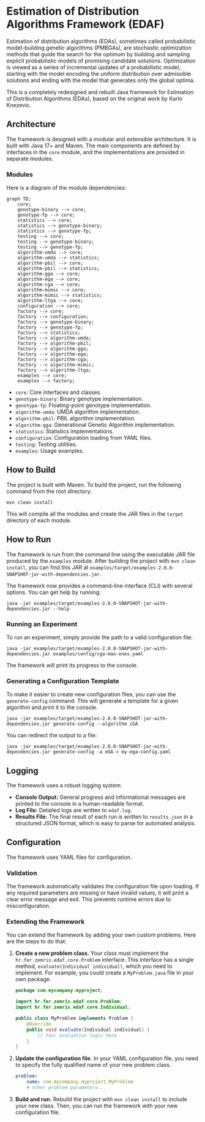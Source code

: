 # Estimation of Distribution Algorithms Framework (EDAF)

Estimation of distribution algorithms (EDAs), sometimes called probabilistic 
model-building genetic algorithms (PMBGAs), are stochastic optimization methods 
that guide the search for the optimum by building and sampling explicit probabilistic 
models of promising candidate solutions. Optimization is viewed as a series of
incremental updates of a probabilistic model, starting with the model
encoding the uniform distribution over admissible solutions and ending with
the model that generates only the global optima.

This is a completely redesigned and rebuilt Java framework for Estimation of Distribution Algorithms (EDAs), based on the original work by Karlo Knezevic.

## Architecture

The framework is designed with a modular and extensible architecture. It is built with Java 17+ and Maven.
The main components are defined by interfaces in the `core` module, and the implementations are provided in separate modules.

### Modules

Here is a diagram of the module dependencies:

```mermaid
graph TD;
    core;
    genotype-binary --> core;
    genotype-fp --> core;
    statistics --> core;
    statistics --> genotype-binary;
    statistics --> genotype-fp;
    testing --> core;
    testing --> genotype-binary;
    testing --> genotype-fp;
    algorithm-umda --> core;
    algorithm-umda --> statistics;
    algorithm-pbil --> core;
    algorithm-pbil --> statistics;
    algorithm-gga --> core;
    algorithm-ega --> core;
    algorithm-cga --> core;
    algorithm-mimic --> core;
    algorithm-mimic --> statistics;
    algorithm-ltga --> core;
    configuration --> core;
    factory --> core;
    factory --> configuration;
    factory --> genotype-binary;
    factory --> genotype-fp;
    factory --> statistics;
    factory --> algorithm-umda;
    factory --> algorithm-pbil;
    factory --> algorithm-gga;
    factory --> algorithm-ega;
    factory --> algorithm-cga;
    factory --> algorithm-mimic;
    factory --> algorithm-ltga;
    examples --> core;
    examples --> factory;
```

*   `core`: Core interfaces and classes.
*   `genotype-binary`: Binary genotype implementation.
*   `genotype-fp`: Floating-point genotype implementation.
*   `algorithm-umda`: UMDA algorithm implementation.
*   `algorithm-pbil`: PBIL algorithm implementation.
*   `algorithm-gga`: Generational Genetic Algorithm implementation.
*   `statistics`: Statistics implementations.
*   `configuration`: Configuration loading from YAML files.
*   `testing`: Testing utilities.
*   `examples`: Usage examples.

## How to Build

The project is built with Maven. To build the project, run the following command from the root directory:

```
mvn clean install
```

This will compile all the modules and create the JAR files in the `target` directory of each module.

## How to Run

The framework is run from the command line using the executable JAR file produced by the `examples` module.
After building the project with `mvn clean install`, you can find this JAR at `examples/target/examples-2.0.0-SNAPSHOT-jar-with-dependencies.jar`.

The framework now provides a command-line interface (CLI) with several options. You can get help by running:
```
java -jar examples/target/examples-2.0.0-SNAPSHOT-jar-with-dependencies.jar --help
```

### Running an Experiment

To run an experiment, simply provide the path to a valid configuration file:
```
java -jar examples/target/examples-2.0.0-SNAPSHOT-jar-with-dependencies.jar examples/config/cga-max-ones.yaml
```
The framework will print its progress to the console.

### Generating a Configuration Template

To make it easier to create new configuration files, you can use the `generate-config` command.
This will generate a template for a given algorithm and print it to the console.

```
java -jar examples/target/examples-2.0.0-SNAPSHOT-jar-with-dependencies.jar generate-config --algorithm cGA
```
You can redirect the output to a file:
```
java -jar examples/target/examples-2.0.0-SNAPSHOT-jar-with-dependencies.jar generate-config -a eGA > my-ega-config.yaml
```

## Logging

The framework uses a robust logging system.
*   **Console Output:** General progress and informational messages are printed to the console in a human-readable format.
*   **Log File:** Detailed logs are written to `edaf.log`.
*   **Results File:** The final result of each run is written to `results.json` in a structured JSON format, which is easy to parse for automated analysis.

## Configuration

The framework uses YAML files for configuration.

### Validation
The framework automatically validates the configuration file upon loading. If any required parameters are missing or have invalid values, it will print a clear error message and exit. This prevents runtime errors due to misconfiguration.

### Extending the Framework

You can extend the framework by adding your own custom problems. Here are the steps to do that:

1.  **Create a new problem class.** Your class must implement the `hr.fer.zemris.edaf.core.Problem` interface.
    This interface has a single method, `evaluate(Individual individual)`, which you need to implement.
    For example, you could create a `MyProblem.java` file in your own package.

    ```java
    package com.mycompany.myproject;

    import hr.fer.zemris.edaf.core.Problem;
    import hr.fer.zemris.edaf.core.Individual;

    public class MyProblem implements Problem {
        @Override
        public void evaluate(Individual individual) {
            // Your evaluation logic here
        }
    }
    ```

2.  **Update the configuration file.** In your YAML configuration file, you need to specify the fully qualified name of your new problem class.

    ```yaml
    problem:
        name: com.mycompany.myproject.MyProblem
        # other problem parameters...
    ```

3.  **Build and run.** Rebuild the project with `mvn clean install` to include your new class.
    Then, you can run the framework with your new configuration file.